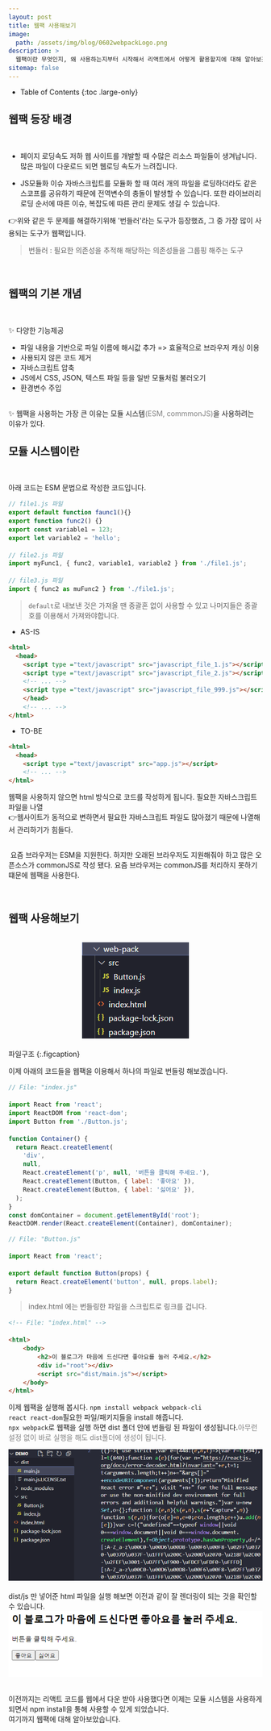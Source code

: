 ```yaml
---
layout: post
title: 웹팩 사용해보기
image: 
  path: /assets/img/blog/0602webpackLogo.png
description: >
  웹팩이란 무엇인지, 왜 사용하는지부터 시작해서 리액트에서 어떻게 활용할지에 대해 알아보겠습니다.
sitemap: false
---
```

<style>
.img{
  text-align : center;
}
span {
  font-style: italic serif;
  color: gray;
}
</style>

- Table of Contents
{:toc .large-only}

## 웹팩 등장 배경

<br>

- 페이지 로딩속도 저하
 웹 사이트를 개발할 때 수많은 리소스 파일들이 생겨납니다. 많은 파일이 다운로드 되면 웹로딩 속도가 느려집니다.

- JS모듈화 이슈
자바스크립트를 모듈화 할 때 여러 개의 파일을 로딩하더라도 같은 스코프를 공유하기 때문에 전역변수의 충돌이 발생할 수 있습니다. 또한 라이브러리 로딩 순서에 따른 이슈, 복잡도에 따른 관리 문제도 생길 수 있습니다.

👉위와 같은 두 문제를 해결하기위해 '번들러'라는 도구가 등장했죠, 그 중 가장 많이 사용되는 도구가 웹팩입니다.
 > 번들러 : 필요한 의존성을 추적해 해당하는 의존성들을 그룹핑 해주는 도구

<br>

## 웹팩의 기본 개념

<br>

✨ 다양한 기능제공
- 파일 내용을 기반으로 파일 이름에 해시값 추가 => 효율적으로 브라우저 캐싱 이용<br>
- 사용되지 않은 코드 제거<br>
- 자바스크립트 압축<br>
- JS에서 CSS, JSON, 텍스트 파일 등을 일반 모듈처럼 불러오기<br>
- 환경변수 주입<br>

<br>
✨ 웹팩을 사용하는 가장 큰 이유는 모듈 시스템<span>(ESM, commmonJS)</span>을 사용하려는 이유가 있다.

<br>

## 모듈 시스템이란

<br>

아래 코드는 ESM 문법으로 작성한 코드입니다.

~~~js
// file1.js 파일
export default function faunc1(){}
export function func2() {}
export const variable1 = 123;
export let variable2 = 'hello';

// file2.js 파일
import myFunc1, { func2, variable1, variable2 } from './file1.js';

// file3.js 파일
import { func2 as muFunc2 } from './file1.js';
~~~

 > <code>default</code>로 내보낸 것은 가져올 땐 중괄혼 없이 사용할 수 있고 나머지들은 중괄호를 이용해서 가져와야합니다.

 - AS-IS

~~~html
<html>
  <head>
    <script type ="text/javascript" src="javascript_file_1.js"></script>
    <script type ="text/javascript" src="javascript_file_2.js"></script>
    <!-- ... -->
    <script type ="text/javascript" src="javascript_file_999.js"></script>
    </head>
    <!-- ... -->
</html>
~~~

 - TO-BE

~~~html
<html>
  <head>
    <script type ="text/javascript" src="app.js"></script>
    <!-- ... -->
</html>
~~~

웹팩을 사용하지 않으면 html 방식으로 코드를 작성하게 됩니다. 필요한 자바스크립트 파일을 나열<br>
👉웹사이트가 동적으로 변하면서 필요한 자바스크립트 파일도 많아졌기 때문에 나열해서 관리하기가 힘들다.

<h2 class="h3 hr-bottom"></h2>

&nbsp;요즘 브라우저는 ESM을 지원한다. 하지만 오래된 브라우저도 지원해줘야 하고 많은 오픈소스가 commonJS로 작성 됐다. 요즘 브라우저는 commonJS를 처리하지 못하기 떄문에 웹팩을 사용한다.

<br>

## 웹팩 사용해보기

<br>
<div class="img">
<img src="/assets/img/blog/web-pack.png" alt="web-pack">
</div><br>
파일구조
{:.figcaption}

이제 아래의 코드들을 웹팩을 이용해서 하나의 파일로 번들링 해보겠습니다.

~~~js
// File: "index.js"

import React from 'react';
import ReactDOM from 'react-dom';
import Button from './Button.js';

function Container() {
  return React.createElement(
    'div',
    null,
    React.createElement('p', null, '버튼을 클릭해 주세요.'),
    React.createElement(Button, { label: '좋아요' }),
    React.createElement(Button, { label: '싫어요' }),
  );
}
const domContainer = document.getElementById('root');
ReactDOM.render(React.createElement(Container), domContainer);
~~~

~~~js
// File: "Button.js"

import React from 'react';

export default function Button(props) {
  return React.createElement('button', null, props.label);
}
~~~

 > index.html 에는 번들링한 파일을 스크립트로 링크를 겁니다.

~~~html
<!-- File: "index.html" -->

<html>
    <body>
        <h2>이 블로그가 마음에 드신다면 좋아요를 눌러 주세요.</h2>
        <div id="root"></div>
        <script src="dist/main.js"></script>
    </body>
</html>
~~~

이제 웹팩을 실행해 봅시다.
<code>npm install webpack webpack-cli react react-dom</code>필요한 파일/패키지들을 install 해줍니다.<br>
<code>npx webpack</code>로 웹팩을 실행 하면 dist 폴더 안에 번들링 된 파일이 생성됩니다.<span>아무런 설정 없이 바로 실행을 해도 dist폴더에 생성이 됩니다.</span><br>
<div class="img">
<img src="/assets/img/blog/dist-tree.png" alt="dist-tree">
</div>
<br>
dist/js 만 넣어준 html 파일을 실행 해보면 이전과 같이 잘 렌더링이 되는 것을 확인할 수 있습니다.
<br><div class="img">
<img src="/assets/img/blog/webpack-load.png" alt="webpack-load">
</div>

<h2 class="h3 hr-bottom"></h2>

이전까지는 리액트 코드를 웹에서 다운 받아 사용했다면 이제는 모듈 시스템을 사용하게 되면서 npm install을 통해 사용할 수 있게 되었습니다.<br>
여기까지 웹팩에 대해 알아보았습니다.